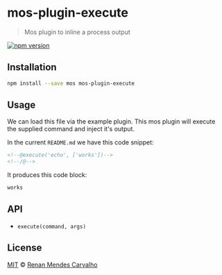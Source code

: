 <!--@'# ' + pkg.name-->
# mos-plugin-execute
<!--/@-->

<!--@'> ' + pkg.description-->
> Mos plugin to inline a process output
<!--/@-->

<!--@shields.flatSquare('npm')-->
[![npm version](https://img.shields.io/npm/v/mos-plugin-execute.svg?style=flat-square)](https://www.npmjs.com/package/mos-plugin-execute)
<!--/@-->

## Installation

```sh
npm install --save mos mos-plugin-execute
```

## Usage

We can load this file via the example plugin.
This mos plugin will execute the supplied command and inject it's output.

In the current `README.md` we have this code snippet:

```md
<!--@execute('echo', ['works'])-->
<!--/@-->
```

It produces this code block:

<!--@execute('echo', ['works'])-->
```default
works
```

## API

- `execute(command, args)`

## License

[MIT](./LICENSE) © [Renan Mendes Carvalho](https://github.com/aitherios)
